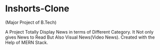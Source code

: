    # Inshorts-Clone
(Major Project of B.Tech)

A Project Totally Display News in terms of Different Category.
It Not only gives News to Read But Also Visual News(Video News).
Created with the Help of MERN Stack.
